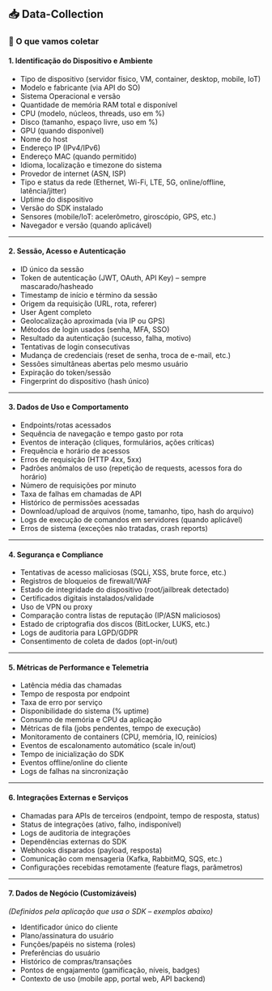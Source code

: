 ## 📥 Data-Collection

### 🔎 O que vamos coletar

#### 1. Identificação do Dispositivo e Ambiente
- Tipo de dispositivo (servidor físico, VM, container, desktop, mobile, IoT)
- Modelo e fabricante (via API do SO)
- Sistema Operacional e versão
- Quantidade de memória RAM total e disponível
- CPU (modelo, núcleos, threads, uso em %)
- Disco (tamanho, espaço livre, uso em %)
- GPU (quando disponível)
- Nome do host
- Endereço IP (IPv4/IPv6)
- Endereço MAC (quando permitido)
- Idioma, localização e timezone do sistema
- Provedor de internet (ASN, ISP)
- Tipo e status da rede (Ethernet, Wi-Fi, LTE, 5G, online/offline, latência/jitter)
- Uptime do dispositivo
- Versão do SDK instalado
- Sensores (mobile/IoT: acelerômetro, giroscópio, GPS, etc.)
- Navegador e versão (quando aplicável)

---

#### 2. Sessão, Acesso e Autenticação
- ID único da sessão
- Token de autenticação (JWT, OAuth, API Key) – sempre mascarado/hasheado
- Timestamp de início e término da sessão
- Origem da requisição (URL, rota, referer)
- User Agent completo
- Geolocalização aproximada (via IP ou GPS)
- Métodos de login usados (senha, MFA, SSO)
- Resultado da autenticação (sucesso, falha, motivo)
- Tentativas de login consecutivas
- Mudança de credenciais (reset de senha, troca de e-mail, etc.)
- Sessões simultâneas abertas pelo mesmo usuário
- Expiração do token/sessão
- Fingerprint do dispositivo (hash único)

---

#### 3. Dados de Uso e Comportamento
- Endpoints/rotas acessados
- Sequência de navegação e tempo gasto por rota
- Eventos de interação (cliques, formulários, ações críticas)
- Frequência e horário de acessos
- Erros de requisição (HTTP 4xx, 5xx)
- Padrões anômalos de uso (repetição de requests, acessos fora do horário)
- Número de requisições por minuto
- Taxa de falhas em chamadas de API
- Histórico de permissões acessadas
- Download/upload de arquivos (nome, tamanho, tipo, hash do arquivo)
- Logs de execução de comandos em servidores (quando aplicável)
- Erros de sistema (exceções não tratadas, crash reports)

---

#### 4. Segurança e Compliance
- Tentativas de acesso maliciosas (SQLi, XSS, brute force, etc.)
- Registros de bloqueios de firewall/WAF
- Estado de integridade do dispositivo (root/jailbreak detectado)
- Certificados digitais instalados/validade
- Uso de VPN ou proxy
- Comparação contra listas de reputação (IP/ASN maliciosos)
- Estado de criptografia dos discos (BitLocker, LUKS, etc.)
- Logs de auditoria para LGPD/GDPR
- Consentimento de coleta de dados (opt-in/out)

---

#### 5. Métricas de Performance e Telemetria
- Latência média das chamadas
- Tempo de resposta por endpoint
- Taxa de erro por serviço
- Disponibilidade do sistema (% uptime)
- Consumo de memória e CPU da aplicação
- Métricas de fila (jobs pendentes, tempo de execução)
- Monitoramento de containers (CPU, memória, IO, reinícios)
- Eventos de escalonamento automático (scale in/out)
- Tempo de inicialização do SDK
- Eventos offline/online do cliente
- Logs de falhas na sincronização

---

#### 6. Integrações Externas e Serviços
- Chamadas para APIs de terceiros (endpoint, tempo de resposta, status)
- Status de integrações (ativo, falho, indisponível)
- Logs de auditoria de integrações
- Dependências externas do SDK
- Webhooks disparados (payload, resposta)
- Comunicação com mensageria (Kafka, RabbitMQ, SQS, etc.)
- Configurações recebidas remotamente (feature flags, parâmetros)

---

#### 7. Dados de Negócio (Customizáveis)
*(Definidos pela aplicação que usa o SDK – exemplos abaixo)*
- Identificador único do cliente
- Plano/assinatura do usuário
- Funções/papéis no sistema (roles)
- Preferências do usuário
- Histórico de compras/transações
- Pontos de engajamento (gamificação, níveis, badges)
- Contexto de uso (mobile app, portal web, API backend)
